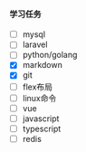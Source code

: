 #### 学习任务
- [ ] mysql
- [ ] laravel
- [ ] python/golang
- [x] markdown
- [x] git
- [ ] flex布局
- [ ] linux命令
- [ ] vue
- [ ] javascript
- [ ] typescript
- [ ] redis
